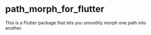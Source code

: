 # path_morph_for_flutter
This is a Flutter package that lets you smoothly morph one path into another.
